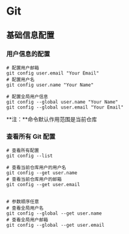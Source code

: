 # Git

## 基础信息配置

### 用户信息的配置

```git
# 配置用户邮箱
git config user.email "Your Email"
# 配置用户名
git config user.name "Your Name"

# 配置全局用户信息
git config --global user.name "Your Name"
git config --global user.email "Your Email"
```

**注：**命令默认作用范围是当前仓库

### 查看所有 Git 配置

```git
# 查看所有配置
git config --list

# 查看当前仓库用户的用户名
git config --get user.name
# 查看当前仓库用户的邮箱
git config --get user.email


# 参数顺序任意
# 查看全局用户名
git config --global --get user.name
# 查看全局用户邮箱
git config --global --get user.email
```
